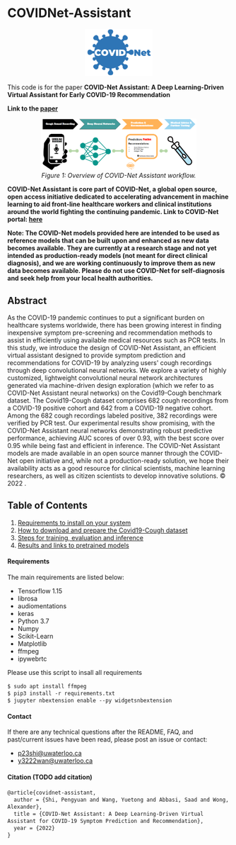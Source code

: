 # COVIDNet-Assistant

<p align="center">
	<img src="image/covidnetlogo.png" alt="photo not available" width="30%" height="30%">
	<br>
	<em></em>
</p>


This code is for the paper **COVID-Net Assistant: A Deep Learning-Driven Virtual Assistant for Early COVID-19 Recommendation** 

**Link to the [paper](https://arxiv.org/abs/2211.11944v1)**

<p align="center">
	<img src="image/covidnet_assitant_workflow.png" alt="photo not available" width="70%" height="70%">
	<br>
	<em>Figure 1: Overview  of COVID-Net Assistant workflow.</em>
</p>

**COVID-Net Assistant is core part of COVID-Net, a global open source, open access initiative dedicated to accelerating advancement in machine learning to aid front-line healthcare workers and clinical institutions around the world fighting the continuing pandemic. Link to COVID-Net portal: [here](https://alexswong.github.io/COVID-Net/)**

**Note: The COVID-Net models provided here are intended to be used as reference models that can be built upon and enhanced as new data becomes available. They are currently at a research stage and not yet intended as production-ready models (not meant for direct clinical diagnosis), and we are working continuously to improve them as new data becomes available. Please do not use COVID-Net for self-diagnosis and seek help from your local health authorities.**


## Abstract

As the COVID-19 pandemic continues to put a significant burden on healthcare systems worldwide, there has been growing interest in finding inexpensive symptom pre-screening and recommendation methods to assist in efficiently using available medical resources such as PCR tests. In this study, we introduce the design of COVID-Net Assistant, an efficient virtual assistant designed to provide symptom prediction and recommendations for COVID-19 by analyzing users' cough recordings through deep convolutional neural networks. We explore a variety of highly customized, lightweight convolutional neural network architectures generated via machine-driven design exploration (which we refer to as COVID-Net Assistant neural networks) on the Covid19-Cough benchmark dataset. The Covid19-Cough dataset comprises 682 cough recordings from a COVID-19 positive cohort and 642 from a COVID-19 negative cohort. Among the 682 cough recordings labeled positive, 382 recordings were verified by PCR test. Our experimental results show promising, with the COVID-Net Assistant neural networks demonstrating robust predictive performance, achieving AUC scores of over 0.93, with the best score over 0.95 while being fast and efficient in inference. The COVID-Net Assistant models are made available in an open source manner through the COVID-Net open initiative and, while not a production-ready solution, we hope their availability acts as a good resource for clinical scientists, machine learning researchers, as well as citizen scientists to develop innovative solutions.  © 2022 .


## Table of Contents
1. [Requirements to install on your system](#requirements)
2. [How to download and prepare the Covid19-Cough dataset](docs/dataset.md)
3. [Steps for training, evaluation and inference](docs/train_eval_inference.md)
4. [Results and links to pretrained models](docs/models.md)


#### Requirements
The main requirements are listed below:

* Tensorflow 1.15
* librosa
* audiomentations
* keras
* Python 3.7
* Numpy
* Scikit-Learn
* Matplotlib
* ffmpeg
* ipywebrtc

Please use this script to insall all requirements
```
$ sudo apt install ffmpeg
$ pip3 install -r requirements.txt
$ jupyter nbextension enable --py widgetsnbextension
```

#### Contact

If there are any technical questions after the README, FAQ, and past/current issues have been read, please post an issue or contact:

* p23shi@uwaterloo.ca
* y3222wan@uwaterloo.ca

#### Citation (TODO add citation)

```
@article{covidnet-assistant,
  author = {Shi, Pengyuan and Wang, Yuetong and Abbasi, Saad and Wong, Alexander},
  title = {COVID-Net Assistant: A Deep Learning-Driven Virtual Assistant for COVID-19 Symptom Prediction and Recommendation},
  year = {2022}
}
```
